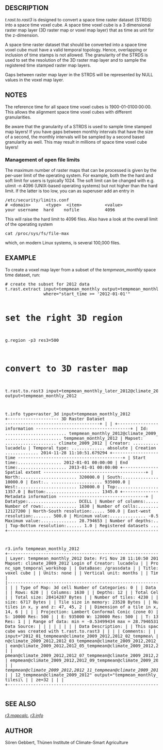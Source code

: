 <h2>DESCRIPTION</h2>

<em>t.rast.to.rast3</em> is designed to convert a space time raster
dataset (STRDS) into a space time voxel cube. A space time voxel cube
is a 3 dimensional raster map layer (3D raster map or voxel map layer)
that as time as unit for the z-dimension.
<p>
A space time raster dataset that should be converted into a space time
voxel cube must have a valid temporal topology. Hence, overlapping or
inclusion of time stamps is not allowed. The granularity of the STRDS
is used to set the resolution of the 3D raster map layer and to sample
the registered time stamped raster map layers.
<p>
Gaps between raster map layer in the STRDS will
be represented by NULL values in the voxel map layer.

<h2>NOTES</h2>

The reference time for all space time voxel cubes is
1900-01-0100:00:00. This allows the alignment space time voxel cubes
with different granularities.
<p>
Be aware that the granularity of a STRDS is used to sample time stamped
map layers! If you have gaps between monthly intervals that have the
size of a second, the monthly intervals will be sampled by a second
based granularity as well. This may result in millions of space time
voxel cube layers!

<h3>Management of open file limits</h3>
The maximum number of raster maps that can be processed is given by the
per-user limit of the operating system. For example, both the the hard and soft
limit for users is typically 1024. The soft limit can be changed with e.g.
ulimit -n 4096 (UNIX-based operating systems) but not higher than the
hard limit. If the latter is too low, you can as superuser add an entry in

<div class="code"><pre>
/etc/security/limits.conf
# &lt;domain&gt;      &lt;type&gt;  &lt;item&gt;         &lt;value&gt;
your_username  hard    nofile          4096
</pre></div>

This will raise the hard limit to 4096 files. Also have a look at the overall
limit of the operating system
<div class="code"><pre>
cat /proc/sys/fs/file-max
</pre></div>
which, on modern Linux systems, is several 100,000 files.

<h2>EXAMPLE</h2>

To create a voxel map layer from a subset of the <em>tempmean_monthly</em>
space time dataset, run:

<div class="code"><pre>
# create the subset for 2012 data
t.rast.extract input=tempmean_monthly output=tempmean_monthly_later_2012 \
               where="start_time &gt;= '2012-01-01'"

# set the right 3D region
g.region -p3 res3=500

# convert to 3D raster map
t.rast.to.rast3 input=tempmean_monthly_later_2012@climate_2009_2012 output=tempmean_monthly_2012

t.info type=raster_3d input=tempmean_monthly_2012
 +-------------------- 3D Raster Dataset -------------------------------------+
 |                                                                            |
 +-------------------- Basic information -------------------------------------+
 | Id: ........................ tempmean_monthly_2012@climate_2009_2012
 | Name: ...................... tempmean_monthly_2012
 | Mapset: .................... climate_2009_2012
 | Creator: ................... lucadelu
 | Temporal type: ............. absolute
 | Creation time: ............. 2014-11-28 11:10:51.679294
 +-------------------- Absolute time -----------------------------------------+
 | Start time:................. 2012-01-01 00:00:00
 | End time:................... 2013-01-01 00:00:00
 +-------------------- Spatial extent ----------------------------------------+
 | North:...................... 320000.0
 | South:...................... 10000.0
 | East:.. .................... 935000.0
 | West:....................... 120000.0
 | Top:........................ 1357.0
 | Bottom:..................... 1345.0
 +-------------------- Metadata information ----------------------------------+
 | Datatype:................... DCELL
 | Number of columns:.......... 620
 | Number of rows:............. 1630
 | Number of cells:............ 12127200
 | North-South resolution:..... 500.0
 | East-west resolution:....... 500.0
 | Minimum value:.............. -0.534994
 | Maximum value:.............. 28.794653
 | Number of depths:........... 12
 | Top-Bottom resolution:...... 1.0
 | Registered datasets ........
 +----------------------------------------------------------------------------+


r3.info tempmean_monthly_2012
 +----------------------------------------------------------------------------+
 | Layer:    tempmean_monthly_2012          Date: Fri Nov 28 11:10:50 2014    |
 | Mapset:   climate_2009_2012              Login of Creator: lucadelu        |
 | Project: nc_spm_temporal_workshop                                         |
 | DataBase: /grassdata                                                       |
 | Title:    Space time voxel cube                                            |
 | Units:    none                                                             |
 | Vertical unit: months                                                      |
 | Timestamp: none                                                            |
 |----------------------------------------------------------------------------|
 |                                                                            |
 |   Type of Map:  3d cell              Number of Categories: 0               |
 |   Data Type:    DCELL                                                      |
 |   Rows:         620                                                        |
 |   Columns:      1630                                                       |
 |   Depths:       12                                                         |
 |   Total Cells:  12127200                                                   |
 |   Total size:           28414287 Bytes                                     |
 |   Number of tiles:      4230                                               |
 |   Mean tile size:       6717 Bytes                                         |
 |   Tile size in memory:  23520 Bytes                                        |
 |   Number of tiles in x, y and  z:   47, 45, 2                              |
 |   Dimension of a tile in x, y, z:   35, 14, 6                              |
 |                                                                            |
 |        Projection: Lambert Conformal Conic (zone 0)                        |
 |            N:     320000    S:      10000   Res:   500                     |
 |            E:     935000    W:     120000   Res:   500                     |
 |            T:       1357    B:       1345   Res:     1                     |
 |   Range of data:   min = -0.53499434 max = 28.79465315                     |
 |                                                                            |
 |   Data Source:                                                             |
 |                                                                            |
 |                                                                            |
 |                                                                            |
 |   Data Description:                                                        |
 |    This space time voxel cube was created with t.rast.to.rast3             |
 |                                                                            |
 |   Comments:                                                                |
 |    r.to.rast3 input="2012_01_tempmean@climate_2009_2012,2012_02_tempmea\   |
 |    n@climate_2009_2012,2012_03_tempmean@climate_2009_2012,2012_04_tempm\   |
 |    ean@climate_2009_2012,2012_05_tempmean@climate_2009_2012,2012_06_tem\   |
 |    pmean@climate_2009_2012,2012_07_tempmean@climate_2009_2012,2012_08_t\   |
 |    empmean@climate_2009_2012,2012_09_tempmean@climate_2009_2012,2012_10\   |
 |    _tempmean@climate_2009_2012,2012_11_tempmean@climate_2009_2012,2012_\   |
 |    12_tempmean@climate_2009_2012" output="tempmean_monthly_2012" tilesi\   |
 |    ze=32                                                                   |
 |                                                                            |
 +----------------------------------------------------------------------------+
</pre></div>

<h2>SEE ALSO</h2>

<em>
<a href="r3.mapcalc.html">r3.mapcalc</a>,
<a href="r3.info.html">r3.info</a>
</em>

<h2>AUTHOR</h2>

S&ouml;ren Gebbert, Th&uuml;nen Institute of Climate-Smart Agriculture
